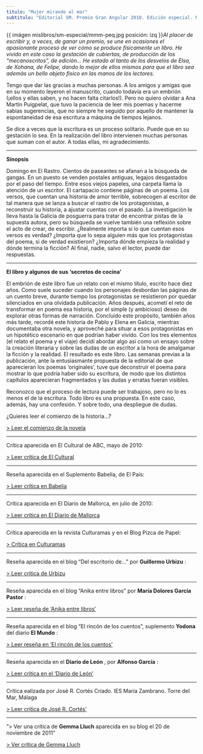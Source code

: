 ```yaml
---
titulo: "Mujer mirando al mar"
subtitulo: "Editorial SM. Premio Gran Angular 2010. Edición especial. Mayo de 2010. Ilustración de cubierta: Eduardo Ortiz. Diseño de guardas e interiores: Felipe Samper."
---
```

{{ imágen mislibros/sm-especial/mmm-peq.jpg posición: izq }}_Al placer de
escribir y, a veces, de ganar un premio, se une en ocasiones el apasionante
proceso de ver cómo se produce físicamente un libro. He vivido en este caso
la gestación de cubiertas, de producción de los “mecanoscritos”, de edición…
He estado al tanto de los desvelos de Elsa, de Xohana, de Felipe, dando lo
mejor de ellos mismos para que el libro sea además un bello objeto físico en
las manos de los lectores._

Tengo que dar las gracias a muchas personas. A los amigos y amigas que en su
momento leyeron el manuscrito, cuando todavía era un embrión (¡ellos y ellas
saben, y no hacen falta citarlos!). Pero no quiero olvidar a Ana Martín
Puigpelat, que tuvo la paciencia de leer mis poemas y hacerme sabias
sugerencias, que no siempre he seguido por aquello de mantener la
espontaneidad de esa escritura a máquina de tiempos lejanos.

Se dice a veces que la escritura es un proceso solitario. Puede que en su
gestación lo sea. En la realización del libro intervienen muchas personas que
suman con el autor. A todas ellas, mi agradecimiento.

* * *

**Sinopsis**

Domingo en El Rastro. Cientos de paseantes se afanan a la búsqueda de gangas.
En un puesto se venden postales antiguas, legajos desgastados por el paso del
tiempo. Entre esos viejos papeles, una carpeta llama la atención de un
escritor. El cartapacio contiene páginas de un poema. Los versos, que cuentan
una historia de amor terrible, sobrecogen al escritor de tal manera que se
lanza a buscar el rastro de los protagonistas, a reconstruir su historia, a
ajustar cuentas con el pasado. La investigación le lleva hasta la Galicia de
posguerra para tratar de encontrar pistas de la supuesta autora, pero su
búsqueda se vuelve también una reflexión sobre el acto de crear, de escribir.
¿Realmente importa si lo que cuentan esos versos es verdad? ¿Importa que lo
sepa alguien más que los protagonistas del poema, si de verdad existieron?
¿Importa dónde empieza la realidad y dónde termina la ficción? Al final,
nadie, salvo el lector, puede dar respuestas.

* * *

**El libro y algunos de sus ‘secretos de cocina’**

El embrión de este libro fue un relato con el mismo título, escrito hace diez
años. Como suele suceder cuando los personajes desbordan las páginas de un
cuento breve, durante tiempo los protagonistas se resistieron por quedar
silenciados en una olvidada publicación. Años después, acometí el reto de
transformar en poema esa historia, por el simple (y ambicioso) deseo de
explorar otras formas de narración. Concluido este propósito, también años
más tarde, recordé este historia de Pablo y Elena en Galicia, mientras
documentaba otra novela, y aproveché para situar a esos protagonistas en un
hipotético escenario en que podrían haber vivido. Con los tres elementos (el
relato el poema y el viaje) decidí abordar algo así como un ensayo sobre la
creación literaria y sobre las dudas de un escritor a la hora de amalgamar la
ficción y la realidad. El resultado es este libro. Las semanas previas a la
publicación, ante la entusiasmante propuesta de la editorial de que
aparecieran los poemas ‘originales’, tuve que deconstruir el poema para
mostrar lo que podría haber sido su escritura, de modo que los distintos
capítulos aparecieran fragmentados y las dudas y erratas fueran visibles.

Reconozco que el proceso de lectura puede ser trabajoso, pero no lo es menos
el de la escritura. Todo libro es una propuesta. En este caso, además, hay
una confesión. Y sobre todo, una despliegue de dudas.

¿Quieres leer el comienzo de la historia…?

[> Leer el comienzo de la novela](/paraleer/mmm-comienzo)

* * *

Crítica aparecida en El Cultural de ABC, mayo de 2010:

[> Leer crítica de El Cultural](/paraleer/mmm-critica-abc)

* * *

Reseña aparecida en el Suplemento Babelia, de El País:

[> Leer crítica en Babelia](/paraleer/mmm-critica-babelia)

* * *

Crítica aparecida en El Diario de Mallorca, en julio de 2010:

[> Leer crítica en El Diario de Mallorca](/paraleer/mmm-critica-rayo)

* * *

Crítica aparecida en la revista Culturamas y en el Blog Pizca de Papel:

[> Crítica en Culturamas](/paraleer/mmm-critica-culturamas)

* * *

Reseña aparecida en el blog “Del escritorio de…” por **Guillermo Urbizu** :

[> Leer crítica de Urbizu](/paraleer/mmm-critica-urbizu)

* * *

Reseña aparecida en el blog “Anika entre libros” por **María Dolores García
Pastor** :

[> Leer reseña de ‘Anika entre libros’](/paraleer/mmm-critica-anika)

* * *

Reseña aparecida en el blog “El rincón de los cuentos”, suplemento **Yodona**
del diario **El Mundo** :

[> Leer reseña en ‘El rincón de los
cuentos’](/paraleer/mmm-critica-yodona)

* * *

Reseña aparecida en el **Diario de León** , por **Alfonso García** :

[> Leer crítica en el ‘Diario de León’](/paraleer/mmm-critica-leon)

* * *

Crítica ealizada por José R. Cortés Criado. IES María Zambrano. Torre del
Mar, Málaga

[> Leer crítica de José R. Cortés’](/paraleer/mmm-critica-cortes)

* * *

”> Ver una crítica de **Gemma Lluch** aparecida en su blog el 20 de noviembre
de 2011”

[> Ver critica de Gemma
Lluch](http://ricardogomez.com/paraleer/mmm-gemmaluch)

